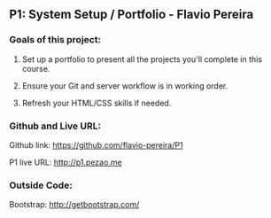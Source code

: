 ## P1: System Setup / Portfolio - Flavio Pereira

### Goals of this project:

1. Set up a portfolio to present all the projects you'll complete in this course.

2. Ensure your Git and server workflow is in working order.

3. Refresh your HTML/CSS skills if needed.

### Github and Live URL:

Github link: https://github.com/flavio-pereira/P1

P1 live URL: http://p1.pezao.me

### Outside Code:

Bootstrap: http://getbootstrap.com/

